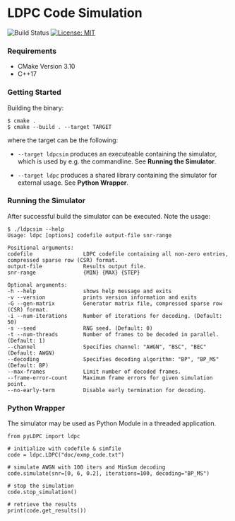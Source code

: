 # LDPC Code Simulation

![Build Status](https://github.com/heat1q/libldpc/workflows/Build/badge.svg)
[![License: MIT](https://img.shields.io/badge/License-MIT-yellow.svg)](https://opensource.org/licenses/MIT)

### Requirements
* CMake Version 3.10
* C++17 

### Getting Started
Building the binary:

```
$ cmake .
$ cmake --build . --target TARGET
```
where the target can be the following:
* `--target ldpcsim` produces an executeable containing the simulator, which is used by e.g. the commandline. See **Running the Simulator**.

* `--target ldpc` produces a shared library containing the simulator for external usage. See **Python Wrapper**.

### Running the Simulator
After successful build the simulator can be executed. Note the usage:
```
$ ./ldpcsim --help
Usage: ldpc [options] codefile output-file snr-range 

Positional arguments:
codefile            	LDPC codefile containing all non-zero entries, compressed sparse row (CSR) format.
output-file         	Results output file.
snr-range           	{MIN} {MAX} {STEP}

Optional arguments:
-h --help           	shows help message and exits
-v --version        	prints version information and exits
-G --gen-matrix     	Generator matrix file, compressed sparse row (CSR) format.
-i --num-iterations 	Number of iterations for decoding. (Default: 50)
-s --seed           	RNG seed. (Default: 0)
-t --num-threads    	Number of frames to be decoded in parallel. (Default: 1)
--channel           	Specifies channel: "AWGN", "BSC", "BEC" (Default: AWGN)
--decoding          	Specifies decoding algorithm: "BP", "BP_MS" (Default: BP)
--max-frames        	Limit number of decoded frames.
--frame-error-count 	Maximum frame errors for given simulation point.
--no-early-term     	Disable early termination for decoding.
```


### Python Wrapper
The simulator may be used as Python Module in a threaded application.
```
from pyLDPC import ldpc

# initialize with codefile & simfile
code = ldpc.LDPC("doc/exmp_code.txt")

# simulate AWGN with 100 iters and MinSum decoding
code.simulate(snr=[0, 6, 0.2], iterations=100, decoding="BP_MS")

# stop the simulation
code.stop_simulation()

# retrieve the results
print(code.get_results())
```
